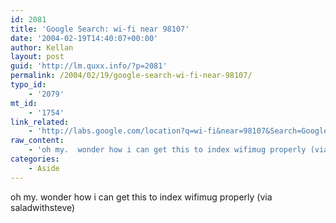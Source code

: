 ```yaml
---
id: 2081
title: 'Google Search: wi-fi near 98107'
date: '2004-02-19T14:40:07+00:00'
author: Kellan
layout: post
guid: 'http://lm.quxx.info/?p=2081'
permalink: /2004/02/19/google-search-wi-fi-near-98107/
typo_id:
    - '2079'
mt_id:
    - '1754'
link_related:
    - 'http://labs.google.com/location?q=wi-fi&near=98107&Search=Google Search'
raw_content:
    - 'oh my.  wonder how i can get this to index wifimug properly (via saladwithsteve)'
categories:
    - Aside
---
```


oh my. wonder how i can get this to index wifimug properly (via saladwithsteve)